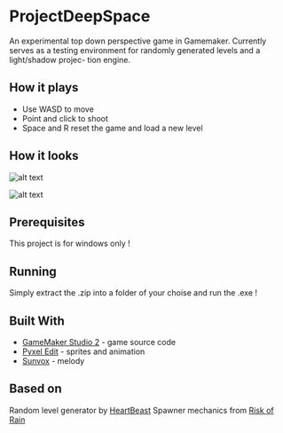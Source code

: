 # ProjectDeepSpace

An experimental top down perspective game in Gamemaker.
Currently serves as a testing environment for randomly generated levels and a light/shadow projec-
tion engine.

## How it plays

* Use WASD to move
* Point and click to shoot
* Space and R reset the game and load a new level

## How it looks

![alt text](https://github.com/StefLianos/ProjectDeepSpace/blob/master/README%20media/DeepSpaceGif1.gif)

![alt text](https://github.com/StefLianos/ProjectDeepSpace/blob/master/README%20media/DeepSpaceGif2.gif)

## Prerequisites

This project is for windows only !

## Running

Simply extract the .zip into a folder of your choise and run the .exe !

## Built With

* [GameMaker Studio 2](https://www.yoyogames.com/gamemaker) - game source code
* [Pyxel Edit](http://pyxeledit.com/) - sprites and animation
* [Sunvox](http://www.warmplace.ru/soft/sunvox/#about) - melody

## Based on

Random level generator by [HeartBeast](https://www.youtube.com/user/uheartbeast)
Spawner mechanics from [Risk of Rain](http://riskofrain.wikia.com/wiki/Enemies_%26_Bosses)
